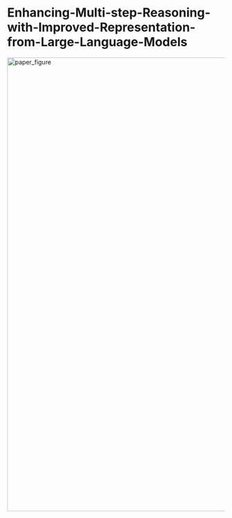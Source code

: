 # Enhancing-Multi-step-Reasoning-with-Improved-Representation-from-Large-Language-Models

<img width="1051" alt="paper_figure" src="https://github.com/kwon13/Enhancing-Multi-step-Reasoning-with-Improved-Representation-from-LLMs/assets/77109972/1e576cac-aa9e-4d78-bbb6-e9439e83314b">
